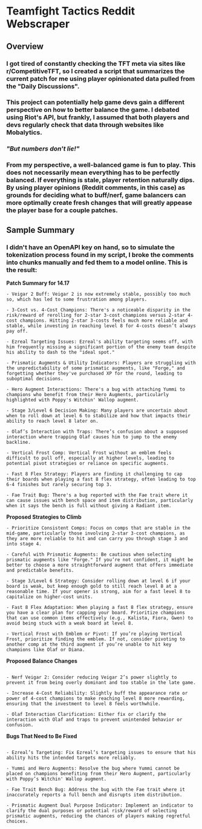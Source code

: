 # Teamfight Tactics Reddit Webscraper

## Overview

### I got tired of constantly checking the TFT meta via sites like r/CompetitiveTFT, so I created a script that summarizes the current patch for me using player opinionated data pulled from the "Daily Discussions".

### This project can potentially help game devs gain a different perspective on how to better balance the game. I debated using Riot's API, but frankly, I assumed that both players and devs regularly check that data through websites like Mobalytics.

### *"But numbers don't lie!"*

### From my perspective, a well-balanced game is fun to play. This does not necessarily mean everything has to be perfectly balanced. If everything is stale, player retention naturally dips. By using player opinions (Reddit comments, in this case) as grounds for deciding what to buff/nerf, game balancers can more optimally create fresh changes that will greatly appease the player base for a couple patches.

## Sample Summary

### I didn't have an OpenAPI key on hand, so to simulate the tokenization process found in my script, I broke the comments into chunks manually and fed them to a model online. This is the result:



**Patch Summary for 14.17**

```
- Veigar 2 Buff: Veigar 2 is now extremely stable, possibly too much so, which has led to some frustration among players.

- 3-Cost vs. 4-Cost Champions: There's a noticeable disparity in the risk/reward of rerolling for 2-star 3-cost champions versus 2-star 4-cost champions. Hitting 2-star 3-costs feels much more reliable and stable, while investing in reaching level 8 for 4-costs doesn’t always pay off.

- Ezreal Targeting Issues: Ezreal's ability targeting seems off, with him frequently missing a significant portion of the enemy team despite his ability to dash to the "ideal spot."

- Prismatic Augments & Utility Indicators: Players are struggling with the unpredictability of some prismatic augments, like "Forge," and forgetting whether they've purchased XP for the round, leading to suboptimal decisions.

- Hero Augment Interactions: There's a bug with attaching Yummi to champions who benefit from their Hero Augments, particularly highlighted with Poppy's Witchin' Wallop augment.

- Stage 3/Level 6 Decision Making: Many players are uncertain about when to roll down at level 6 to stabilize and how that impacts their ability to reach level 8 later on.

- Olaf’s Interaction with Traps: There’s confusion about a supposed interaction where trapping Olaf causes him to jump to the enemy backline.

- Vertical Frost Comp: Vertical Frost without an emblem feels difficult to pull off, especially at higher levels, leading to potential pivot strategies or reliance on specific augments.

- Fast 8 Flex Strategy: Players are finding it challenging to cap their boards when playing a fast 8 flex strategy, often leading to top 6-4 finishes but rarely securing top 3.

- Fae Trait Bug: There's a bug reported with the Fae trait where it can cause issues with bench space and item distribution, particularly when it says the bench is full without giving a Radiant item.
```

**Proposed Strategies to Climb**

```
- Prioritize Consistent Comps: Focus on comps that are stable in the mid-game, particularly those involving 2-star 3-cost champions, as they are more reliable to hit and can carry you through stage 3 and into stage 4.

- Careful with Prismatic Augments: Be cautious when selecting prismatic augments like "Forge." If you’re not confident, it might be better to choose a more straightforward augment that offers immediate and predictable benefits.

- Stage 3/Level 6 Strategy: Consider rolling down at level 6 if your board is weak, but keep enough gold to still reach level 8 at a reasonable time. If your opener is strong, aim for a fast level 8 to capitalize on higher-cost units.

- Fast 8 Flex Adaptation: When playing a fast 8 flex strategy, ensure you have a clear plan for capping your board. Prioritize champions that can use common items effectively (e.g., Kalista, Fiora, Gwen) to avoid being stuck with a weak board at level 8.

- Vertical Frost with Emblem or Pivot: If you’re playing Vertical Frost, prioritize finding the emblem. If not, consider pivoting to another comp at the third augment if you’re unable to hit key champions like Olaf or Diana.
```

**Proposed Balance Changes**
```

- Nerf Veigar 2: Consider reducing Veigar 2’s power slightly to prevent it from being overly dominant and too stable in the late game.

- Increase 4-Cost Reliability: Slightly buff the appearance rate or power of 4-cost champions to make reaching level 8 more rewarding, ensuring that the investment to level 8 feels worthwhile.

- Olaf Interaction Clarification: Either fix or clarify the interaction with Olaf and traps to prevent unintended behavior or confusion.
```

**Bugs That Need to Be Fixed**

```

- Ezreal’s Targeting: Fix Ezreal’s targeting issues to ensure that his ability hits the intended targets more reliably.

- Yummi and Hero Augments: Resolve the bug where Yummi cannot be placed on champions benefiting from their Hero Augment, particularly with Poppy’s Witchin' Wallop augment.

- Fae Trait Bench Bug: Address the bug with the Fae trait where it inaccurately reports a full bench and disrupts item distribution.

- Prismatic Augment Dual Purpose Indicator: Implement an indicator to clarify the dual purposes or potential risk/reward of selecting prismatic augments, reducing the chances of players making regretful choices.
```
